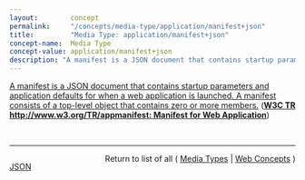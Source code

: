 ```yaml
---
layout:        concept
permalink:     "/concepts/media-type/application/manifest+json"
title:         "Media Type: application/manifest+json"
concept-name:  Media Type
concept-value: application/manifest+json
description: "A manifest is a JSON document that contains startup parameters and application defaults for when a web application is launched. A manifest consists of a top-level object that contains zero or more members."
---
```


[A manifest is a JSON document that contains startup parameters and application defaults for when a web application is launched. A manifest consists of a top-level object that contains zero or more members.](http://www.w3.org/TR/appmanifest/#manifest-and-its-members "Read documentation for Media Type &#34;application/manifest+json&#34;") (**[W3C TR http://www.w3.org/TR/appmanifest: Manifest for Web Application](/specs/W3C/TR/appmanifest "This specification defines a JSON-based manifest that provides developers with a centralized place to put metadata associated with a web application. This includes, but is not limited to, the web application's name, links to icons, as well as the preferred URL to open when a user launches the web application. The manifest also allows developers to declare a default orientation for their web application, as well as providing the ability to set the display mode for the application (e.g., in fullscreen). Additionally, the manifest allows a developer to &#34;scope&#34; a web application to a URL. This restricts the URLs to which the application can be navigated and provides a means to &#34;deep link&#34; into a web application from other applications. Using this metadata, user agents can provide developers with means to create user experiences that are more comparable to that of a native application. In addition, this specification defines the manifest link type, which provides a declarative means for a document to be associated with a manifest.")**)

<br/>
<hr/>

<p style="float : left"><a href="./application/manifest+json.json" title="JSON representing this particular Web Concept value">JSON</a></p>
<p style="text-align: right">Return to list of all ( <a href="../media-type/">Media Types</a> | <a href="../">Web Concepts</a> )</p>
